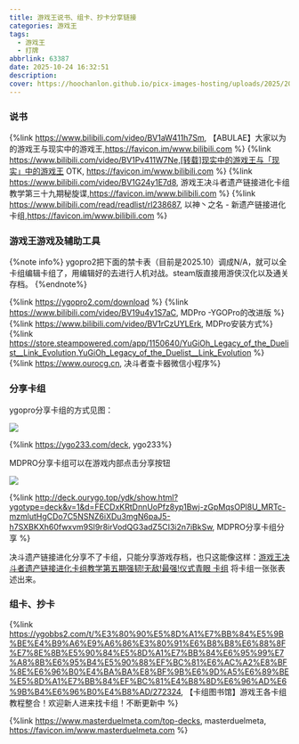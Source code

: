```yaml
---
title: 游戏王说书、组卡、抄卡分享链接
categories: 游戏王
tags:
  - 游戏王
  - 打牌
abbrlink: 63387
date: 2025-10-24 16:32:51
description:
cover: https://hoochanlon.github.io/picx-images-hosting/uploads/2025/20251024_222605_1.webp
---
```


### 说书

{%link https://www.bilibili.com/video/BV1aW411h7Sm, 【ABULAE】大家以为的游戏王与现实中的游戏王,https://favicon.im/www.bilibili.com %}
{%link https://www.bilibili.com/video/BV1Pv411W7Ne,[转载]现实中的游戏王与「现实」中的游戏王 OTK, https://favicon.im/www.bilibili.com %}
{%link https://www.bilibili.com/video/BV1G24y1E7d8, 游戏王决斗者遗产链接进化卡组教学第三十九期秘旋谍,https://favicon.im/www.bilibili.com %}
{%link https://www.bilibili.com/read/readlist/rl238687, 以神丶之名 - 新遗产链接进化卡组,https://favicon.im/www.bilibili.com %}


### 游戏王游戏及辅助工具

{%note info%}
ygopro2把下面的禁卡表（目前是2025.10）调成N/A，就可以全卡组编辑卡组了，用编辑好的去进行人机对战。steam版直接用游侠汉化以及通关存档。
{%endnote%}

{%link https://ygopro2.com/download %}
{%link https://www.bilibili.com/video/BV19u4y1S7aC, MDPro -YGOPro的改进版 %}
{%link https://www.bilibili.com/video/BV1rCzUYLErk, MDPro安装方式%}
{%link https://store.steampowered.com/app/1150640/YuGiOh_Legacy_of_the_Duelist__Link_Evolution,YuGiOh_Legacy_of_the_Duelist__Link_Evolution %}
{%link https://www.ourocg.cn, 决斗者查卡器微信小程序%} 

### 分享卡组

ygopro分享卡组的方式见图：

![ ](https://tu.zbhz.org/i/2025/10/24/tyuuvl.png)

{%link https://ygo233.com/deck, ygo233%}

MDPRO分享卡组可以在游戏内部点击分享按钮

![ ](https://hoochanlon.github.io/picx-images-hosting/uploads/2025/2025-10-24_22-29-39.webp)

{%link http://deck.ourygo.top/ydk/show.html?ygotype=deck&v=1&d=FECDxKRtDnnUoPfz8yp1Bwj-zGpMqsOPl8U_MRTc-mzmlutHgCDo7C5NSNZ6iXDu3mgN6paJ5-h7SXBKXh60fwxvm9Sl9r8irVodQG3adZ5CI3i2n7iBkSw, MDPRO分享卡组分享 %}

决斗遗产链接进化分享不了卡组，只能分享游戏存档，也只这能像这样：[游戏王决斗者遗产链接进化卡组教学第五期强韧!无敌!最强!仪式青眼 卡组](https://www.bilibili.com/opus/378451794907203742) 将卡组一张张表述出来。


### 组卡、抄卡

{%link https://ygobbs2.com/t/%E3%80%90%E5%8D%A1%E7%BB%84%E5%9B%BE%E4%B9%A6%E9%A6%86%E3%80%91%E6%B8%B8%E6%88%8F%E7%8E%8B%E5%90%84%E5%8D%A1%E7%BB%84%E6%95%99%E7%A8%8B%E6%95%B4%E5%90%88%EF%BC%81%E6%AC%A2%E8%BF%8E%E6%96%B0%E4%BA%BA%E8%BF%9B%E6%9D%A5%E6%89%BE%E5%8D%A1%E7%BB%84%EF%BC%81%E4%B8%8D%E6%96%AD%E6%9B%B4%E6%96%B0%E4%B8%AD/272324, 【卡组图书馆】游戏王各卡组教程整合！欢迎新人进来找卡组！不断更新中 %}

{%link https://www.masterduelmeta.com/top-decks, masterduelmeta, https://favicon.im/www.masterduelmeta.com %}